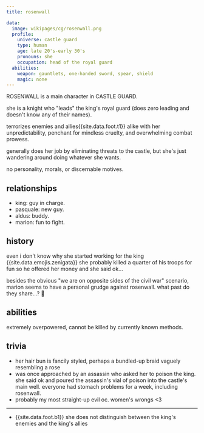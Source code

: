 ```yaml
---
title: rosenwall

data:
  image: wikipages/cg/rosenwall.png
  profile:
    universe: castle guard
    type: human
    age: late 20's-early 30's
    pronouns: she
    occupation: head of the royal guard
  abilities:
    weapon: gauntlets, one-handed sword, spear, shield
    magic: none
---
```


ROSENWALL is a main character in CASTLE GUARD.

she is a knight who "leads" the king's royal guard (does zero leading and doesn't know any of their names).

terrorizes enemies and allies{{site.data.foot.t1}} alike with her unpredictability, penchant for mindless cruelty, and overwhelming combat prowess.

generally does her job by eliminating threats to the castle, but she's just wandering around doing whatever she wants.

no personality, morals, or discernable motives.

## relationships

- king: guy in charge.
- pasquale: new guy.
- aldus: buddy.
- marion: fun to fight.

## history

even i don't know why she started working for the king {{site.data.emojis.zenigata}} she probably killed a quarter of his troops for fun so he offered her money and she said ok...

besides the obvious "we are on opposite sides of the civil war" scenario, marion seems to have a personal grudge against rosenwall. what past do they share...? 🤔

## abilities

extremely overpowered, cannot be killed by currently known methods.

## trivia

- her hair bun is fancily styled, perhaps a bundled-up braid vaguely resembling a rose
- was once approached by an assassin who asked her to poison the king. she said ok and poured the assassin's vial of poison into the castle's main well. everyone had stomach problems for a week, including rosenwall.
- probably my most straight-up evil oc. women's wrongs <3

---

- {{site.data.foot.b1}} she does not distinguish between the king's enemies and the king's allies
